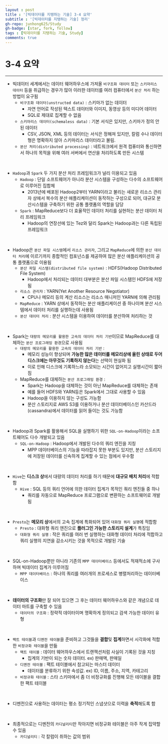 ```yaml
---
layout : post
title : '[빅데이터를 지탱하는 기술] 3-4 요약'
subtitle : '[빅데이터를 지탱하는 기술] 정리'
gh-repo: junhong625/Study
gh-badge: [star, fork, follow]
tags : [빅데이터를 지탱하는 기술, Study]
comments: true
---
```


# 3-4 요약
- - - 

- 빅데이터 세계에서는 데이터 웨어하우스에 가져올 `비구조화 데이터` 또는 `스키마리스 데이터` 등을 취급하는 경우가 많아 이러한 데이터를 여러 컴퓨터에서 `분산 처리` 하는 방법이 요구됨
    - `비구조화 데이터(unstructed data)` : 스키마가 없는 데이터
        - 자연 언어로 작성된 텍스트 데이터와 이미지, 동영상 등의 미디어 데이터
        - SQL로 제대로 집계할 수 없음
    - `스키마리스 데이터(schemaless data)` : 기본 서식은 있지만, 스키마가 정의 안 된 데이터
        - CSV, JSON, XML 등의 데이터는 서식은 정해져 있지만, 칼럼 수나 데이터형은 명확하지 않아 스키마리스 데이터라고 불림.
    - `분산 처리(distributed processing)` : 네트워크에서 원격 컴퓨터와 통신하면서 하나의 목적을 위해 여러 서버에서 연산을 처리하도록 만든 시스템
<br>

- `Hadoop`과 `Spark` 두 가지 분산 처리 프레임워크가 널리 이용되고 있음
    - `Hadoop` : 단일 소프트웨어가 아니라 분산 시스템을 구성하는 다수의 소프트웨어로 이루어진 집합체
        - 2013년에 배포된 Hadoop2부터 YARN이라고 불리는 새로운 리소스 관리자 상에서 복수의 분산 애플리케이션이 동작하는 구성으로 되어, 대규모 분산시스템을 구축하기 위한 공통 플랫폼의 역할을 담당
    - `Spark` : MapReduce보다 더 효율적인 데이터 처리를 실현하는 분산 데이터 처리 프레임워크
        - Hadoop의 연장선에 있는 Tez와 달리 Spark는 Hadoop과는 다른 독립된 프레임워크
<br>
        
- Hadoop은 `분산 파일 시스템`에서 `리소스 관리자`, 그리고 `MapReduce`에 의한 `분산 데이터 처리`에 이르기까지 종합적인 컴포넌스를 제공하여 많은 분산 애플리케이션의 공통 플랫폼으로 이용됨
    - `분산 파일 시스템(distributed file system)` : HDFS(Hadoop Distributed File System)
        - Hadoop에서 처리되는 데이터 대부분은 분산 파일 시스템인 HDFS에 저장됨
    - `리소스 관리자` : YARN(Yet Another Resource Negotiator)
        - CPU나 메모리 등의 계산 리소스는 리소스 매니저인 YARN에 의해 관리됨
    - `MapReduce` : YARN 상에서 동작하는 분산 애플리케이션 중 하나이며 분산 시스템에서 데이터 처리를 실행하는데 사용됨
    - `분산 데이터 처리` : 분산 시스템을 이용하여 데이터를 분산하여 처리하는 것
<br>

- Spark는 `대량의 메모리를 활용한 고속의 데이터 처리 기반`이므로 MapReduce를 대체하는 `분산 프로그래밍 환경`으로 사용됨
    - `대량의 메모리를 활용한 고속의 데이터 처리 기반` : 
        - 메모리 성능이 향상되며 **가능한 많은 데이터를 메모리상에 올린 상태로 두어 디스크에는 아무것도 기록하지 않는다**는 선택이 현실화 됨
        - 이로 인해 디스크에 기록하느라 소모되는 시간이 없어지고 실행시간이 짧아짐
    - MapReduce를 대체하는 `분산 프로그래밍 환경` : 
        - Spark는 Hadoop을 대체하는 것이 아닌 MapReduce를 대체하는 존재
        - 예를 들어 HDFS와 YARN등은 Spark에서 그대로 사용할 수 있음
        - Hadoop을 이용하지 않는 구성도 가능함
        - 분산 스토리지로 AWS S3를 이용하거나 분산 데이터베이스인 카산드라(cassandra)에서 데이터를 읽어 들이는 것도 가능함
<br>

- Hadoop과 Spark를 활용해서 SQL을 실행하기 위한 `SQL-on-Hadoop`이라는 소프트웨어도 다수 개발되고 있음
    - `SQL-on-Hadoop` : Hadoop에서 개발된 다수의 쿼리 엔진을 지칭
        - MPP 데이터베이스의 기능을 따라잡지 못한 부분도 있지만, 분산 스토리지에 저장된 데이터를 신속하게 집계할 수 있는 점에서 우수함
<br>

- `Hive`는 **디스크 상**에서 대량의 데이터 처리를 하기 때문에 **대규모 배치 처리**에 적합함
    - `Hive` : SQL 등의 쿼리 언어에 의한 데이터 집계가 목적인 쿼리 엔진들 중 하나
        - 쿼리를 자동으로 MapReduce 프로그램으로 변환하는 소프트웨어로 개발됨
<br>

- `Presto`는 **메모리 상**에서의 고속 집계에 특화되어 있어 `대화형 쿼리 실행`에 적합함
    - `Presto` : 대화형 쿼리 엔진으로 **플러그인 가능한 스토리지 설계**가 특징임
    - `대화형 쿼리 실행` : 작은 쿼리를 여러 번 실행하는 대화형 데이터 처리에 적합하고 쿼리 실행의 지연을 감소시키는 것을 목적으로 개발된 기술
<br>

- SQL-on-Hadoop뿐만 아니라 기존의 `MPP 데이터베이스` 등에서도 적재적소에 구사하며 빅데이터 집계가 이루어짐
    - `MPP 데이터베이스` : 하나의 쿼리를 여러개의 프로세스로 병렬처리하는 데이터베이스
<br>

- **데이터의 구조화**만 잘 되어 있으면 그 후는 데이터 웨어하우스와 같은 개념으로 데이터 마트를 구축할 수 있음
    - `데이터의 구조화` : 정략적 데이터이며 명확하게 정의되고 검색 가능한 데이터 유형
<br>

- `팩트 테이블`과 `디멘전 테이블`을 준비하고 그것들을 **결합**및 **집계**하면서 시각화에 적합한 `비정규화 테이블`을 만듦
    - `팩트 테이블` :  데이터 웨어하우스에서 트랜잭션처럼 사실이 기록된 것을 지칭
        - 집계의 기반이 되는 숫자 데이터. ex) 판매액, 판매일
    - `디멘전 테이블` : 팩트 테이블에서 참고되는 마스터 데이터 
        - 데이터를 분류하기 위한 속성값. ex) ID, 이름, 주소, 지역, 카테고리
    - `비정규화 테이블` : 스타 스키마에서 좀 더 비정규화를 진행해 모든 테이블을 결합한 팩트 테이블
<br>

- 디멘전으로 사용하는 데이터는 평소 정기적인 스냅샷으로 이력을 **축적**해도록 함
<br>

- 최종적으로는 디멘전의 `카디널리티`만 작아지면 비정규화 테이블은 아주 작게 집약할 수 있음
    - `카디널리티` : 각 칼럼이 취하는 값의 범위